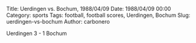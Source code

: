 Title: Uerdingen vs. Bochum, 1988/04/09
Date: 1988/04/09 00:00
Category: sports
Tags: football, football scores, Uerdingen, Bochum
Slug: uerdingen-vs-bochum
Author: carbonero


Uerdingen 3 - 1 Bochum
